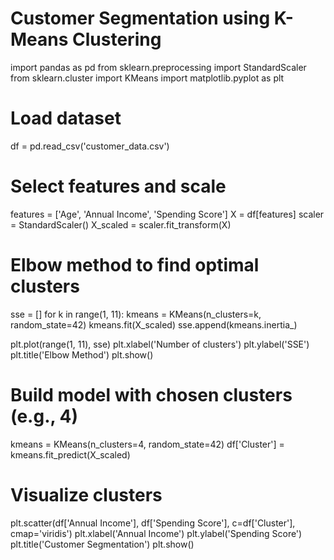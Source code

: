 # Customer Segmentation using K-Means Clustering

import pandas as pd
from sklearn.preprocessing import StandardScaler
from sklearn.cluster import KMeans
import matplotlib.pyplot as plt

# Load dataset
df = pd.read_csv('customer_data.csv')

# Select features and scale
features = ['Age', 'Annual Income', 'Spending Score']
X = df[features]
scaler = StandardScaler()
X_scaled = scaler.fit_transform(X)

# Elbow method to find optimal clusters
sse = []
for k in range(1, 11):
    kmeans = KMeans(n_clusters=k, random_state=42)
    kmeans.fit(X_scaled)
    sse.append(kmeans.inertia_)

plt.plot(range(1, 11), sse)
plt.xlabel('Number of clusters')
plt.ylabel('SSE')
plt.title('Elbow Method')
plt.show()

# Build model with chosen clusters (e.g., 4)
kmeans = KMeans(n_clusters=4, random_state=42)
df['Cluster'] = kmeans.fit_predict(X_scaled)

# Visualize clusters
plt.scatter(df['Annual Income'], df['Spending Score'], c=df['Cluster'], cmap='viridis')
plt.xlabel('Annual Income')
plt.ylabel('Spending Score')
plt.title('Customer Segmentation')
plt.show()
